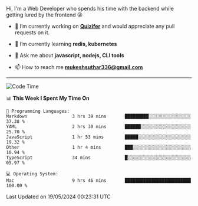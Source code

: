 Hi, I'm a Web Developer who spends his time with the backend while getting lured by the frontend 😜

- 🔭 I’m currently working on **[Quizifer](https://github.com/SutharMukesh/Quizifer/)** and would appreciate any pull requests on it.

- 🌱 I’m currently learning **redis, kubernetes**

- 💬 Ask me about **javascript, nodejs, CLI tools**

- 📫 How to reach me **mukeshsuthar336@gmail.com**

---
<!--START_SECTION:waka-->
![Code Time](http://img.shields.io/badge/Code%20Time-2%2C962%20hrs%2050%20mins-blue)

📊 **This Week I Spent My Time On** 

```text
💬 Programming Languages: 
Markdown                 3 hrs 39 mins       █████████░░░░░░░░░░░░░░░░   37.38 % 
YAML                     2 hrs 30 mins       ██████░░░░░░░░░░░░░░░░░░░   25.70 % 
JavaScript               1 hr 53 mins        █████░░░░░░░░░░░░░░░░░░░░   19.32 % 
Other                    1 hr 4 mins         ███░░░░░░░░░░░░░░░░░░░░░░   10.94 % 
TypeScript               34 mins             █░░░░░░░░░░░░░░░░░░░░░░░░   05.97 % 

💻 Operating System: 
Mac                      9 hrs 46 mins       █████████████████████████   100.00 % 
```


 Last Updated on 19/05/2024 00:23:31 UTC
<!--END_SECTION:waka-->
